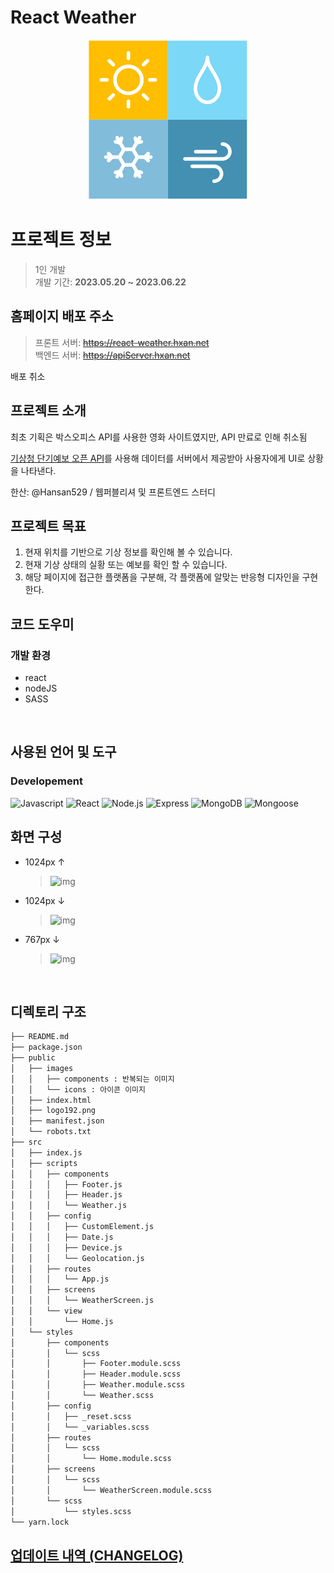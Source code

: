 # React Weather

<div align="center">
<img src="./public/images/components/logo256.png" />
</div>

# **프로젝트 정보**

> 1인 개발  
> 개발 기간: **2023.05.20 ~ 2023.06.22**

## 홈페이지 배포 주소

> 프론트 서버: ~~https://react-weather.hxan.net~~  
> 백엔드 서버: ~~https://apiServer.hxan.net~~

배포 취소

## 프로젝트 소개

최초 기획은 박스오피스 API를 사용한 영화 사이트였지만, API 만료로 인해 취소됨

[기상청 단기예보 오픈 API](https://www.data.go.kr/tcs/dss/selectApiDataDetailView.do?publicDataPk=15084084)를 사용해 데이터를 서버에서 제공받아 사용자에게 UI로 상황을 나타낸다.

한산: @Hansan529 / 웹퍼블리셔 및 프론트엔드 스터디

## 프로젝트 목표

1. 현재 위치를 기반으로 기상 정보를 확인해 볼 수 있습니다.
2. 현재 기상 상태의 실황 또는 예보를 확인 할 수 있습니다.
3. 해당 페이지에 접근한 플랫폼을 구분해, 각 플랫폼에 알맞는 반응형 디자인을 구현한다.

## 코드 도우미

### 개발 환경

- react
- nodeJS
- SASS

<br>

## 사용된 언어 및 도구

### Developement

![Javascript](https://img.shields.io/badge/javascript-F7DF1E?style=for-the-badge&logo=javascript&logoColor=white)
![React](https://img.shields.io/badge/react-61DAFB?style=for-the-badge&logo=react&logoColor=white)
![Node.js](https://img.shields.io/badge/node.js-339933?style=for-the-badge&logo=node.js&logoColor=white)
![Express](https://img.shields.io/badge/express-000000?style=for-the-badge&logo=express&logoColor=white)
![MongoDB](https://img.shields.io/badge/mongodb-47A248?style=for-the-badge&logo=mongodb&logoColor=white)
![Mongoose](https://img.shields.io/badge/mongoose-880000?style=for-the-badge&logo=mongoose&logoColor=white)

## 화면 구성

- 1024px ↑

  > ![img](https://github.com/Hansan529/wetube-reloaded/assets/115819770/6e162250-e38a-49a3-974a-9d51e19139d6)

- 1024px ↓

  > ![img](https://github.com/Hansan529/wetube-reloaded/assets/115819770/d7e2f4c6-97b1-44a7-9014-90ac43327c3a)

- 767px ↓
  > ![img](https://github.com/Hansan529/wetube-reloaded/assets/115819770/f1b4df57-728d-4b31-8f0f-de22b2dc9095)

<br>

## 디렉토리 구조

```zsh
├── README.md
├── package.json
├── public
│   ├── images
│   │   ├── components : 반복되는 이미지
│   │   └── icons : 아이콘 이미지
│   ├── index.html
│   ├── logo192.png
│   ├── manifest.json
│   └── robots.txt
├── src
│   ├── index.js
│   ├── scripts
│   │   ├── components
│   │   │   ├── Footer.js
│   │   │   ├── Header.js
│   │   │   └── Weather.js
│   │   ├── config
│   │   │   ├── CustomElement.js
│   │   │   ├── Date.js
│   │   │   ├── Device.js
│   │   │   └── Geolocation.js
│   │   ├── routes
│   │   │   └── App.js
│   │   ├── screens
│   │   │   └── WeatherScreen.js
│   │   └── view
│   │       └── Home.js
│   └── styles
│       ├── components
│       │   └── scss
│       │       ├── Footer.module.scss
│       │       ├── Header.module.scss
│       │       ├── Weather.module.scss
│       │       └── Weather.scss
│       ├── config
│       │   ├── _reset.scss
│       │   └── _variables.scss
│       ├── routes
│       │   └── scss
│       │       └── Home.module.scss
│       ├── screens
│       │   └── scss
│       │       └── WeatherScreen.module.scss
│       └── scss
│           └── styles.scss
└── yarn.lock
```

## [업데이트 내역 (CHANGELOG)](https://github.com/Hansan529/react-weather/blob/main/CHANGELOG.md)
